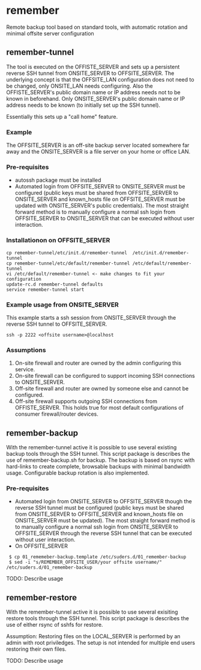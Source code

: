 # remember
Remote backup tool based on standard tools, with automatic rotation and minimal offsite server configuration 

## remember-tunnel
The tool is executed on the OFFISTE_SERVER and sets up a persistent reverse SSH tunnel from ONSITE_SERVER to OFFSITE_SERVER. The underlying concept is that the OFFSITE_LAN configuration does not need to be changed, only ONSITE_LAN needs configuring. Also the OFFISTE_SERVER's public domain name or IP address needs not to be known in beforehand. Only ONSITE_SERVER's public domain name or IP address needs to be known (to initially set up the SSH tunnel).

Essentially this sets up a "call home" feature.

### Example
The OFFSITE_SERVER is an off-site backup server located somewhere far away and the ONSITE_SERVER is a file server on your home or office LAN.

### Pre-requisites
* autossh package must be installed
* Automated login from OFFSITE_SERVER to ONSITE_SERVER must be configured (public keys must be shared from OFFSITE_SERVER to ONSITE_SERVER and known_hosts file on OFFSITE_SERVER must be updated with ONSITE_SERVER's public credentials). The most straight forward method is to manually configure a normal ssh login from OFFSITE_SERVER to ONSITE_SERVER that can be executed without user interaction.  

### Installationon on OFFSITE_SERVER
```
cp remember-tunnel/etc/init.d/remember-tunnel  /etc/init.d/remember-tunnel
cp remember-tunnel/etc/default/remember-tunnel /etc/default/remember-tunnel
vi /etc/default/remember-tunnel <- make changes to fit your configuration
update-rc.d remember-tunnel defaults
service remember-tunnel start
```

### Example usage from ONSITE_SERVER
This example starts a ssh session from ONSITE_SERVER through the reverse SSH tunnel to OFFSITE_SERVER.
```
ssh -p 2222 <offsite username>@localhost
```

### Assumptions
1. On-site firewall and router are owned by the admin configuring this service.
2. On-site firewall can be configured to support incoming SSH connections to ONSITE_SERVER. 
3. Off-site firewall and router are owned by someone else and cannot be configured.
4. Off-site firewall supports outgoing SSH connections from OFFISTE_SERVER. This holds true for most default configurations of consumer firewall/router devices.

## remember-backup
With the remember-tunnel active it is possible to use several existing backup tools through the SSH tunnel. This script package is describes the use of remember-backup.sh for backup. The backup is based on rsync with hard-links to create complete, browsable backups with minimal bandwidth usage. Configurable backup rotation is also implemented.   

### Pre-requisites
* Automated login from ONSITE_SERVER to OFFSITE_SERVER though the reverse SSH tunnel must be configured (public keys must be shared from ONSITE_SERVER to OFFSITE_SERVER and known_hosts file on ONSITE_SERVER must be updated). The most straight forward method is to manually configure a normal ssh login from ONSITE_SERVER to OFFSITE_SERVER through the reverse SSH tunnel that can be executed without user interaction.
* On OFFSITE_SERVER
```
 $ cp 01_rememeber-backup.template /etc/suders.d/01_remember-backup
 $ sed -i "s/REMEMBER_OFFSITE_USER/your offsite username/" /etc/suders.d/01_remember-backup
```

TODO: Describe usage

## remember-restore
With the remember-tunnel active it is possible to use several exisiting restore tools through the SSH tunnel. This script package is describes the use of either rsync of sshfs for restore.

Assumption:
Restoring files on the LOCAL_SERVER is performed by an admin with root priviledges. The setup is not intended for multiple end users restoring their own files.

TODO: Describe usage
